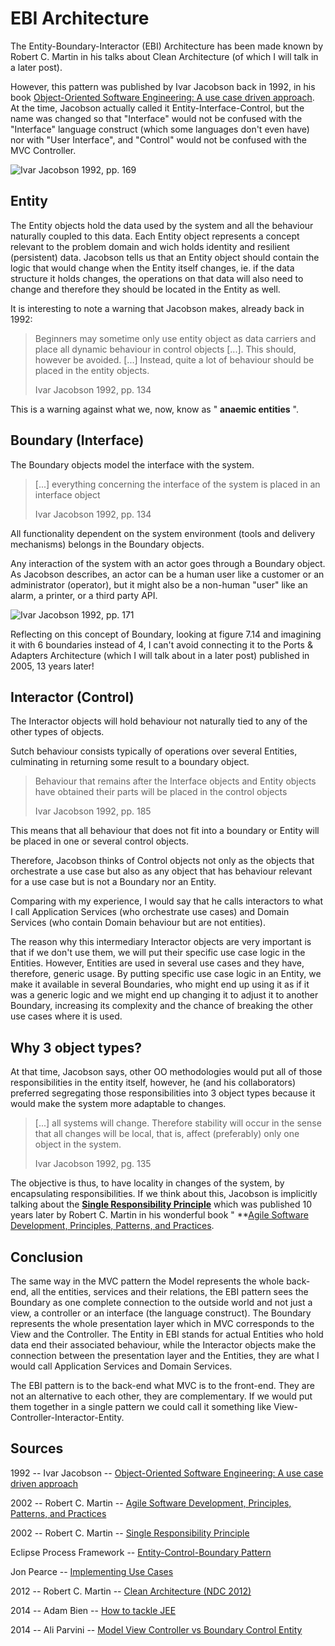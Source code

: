 # EBI Architecture

The Entity-Boundary-Interactor (EBI) Architecture has been made known by
Robert C. Martin in his talks about Clean Architecture (of which I will
talk in a later post).

However, this pattern was published by Ivar Jacobson back in 1992, in
his book [Object-Oriented Software Engineering: A use case driven
approach](https://www.amazon.com/Object-Oriented-Software-Engineering-Driven-Approach/dp/0201403471). At the time, Jacobson actually called it Entity-Interface-Control, but
the name was changed so that "Interface" would not be confused with the
"Interface" language construct (which some languages don't even have)
nor with "User Interface", and "Control" would not be confused with the
MVC Controller.

![Ivar Jacobson 1992, pp. 169](https://herbertograca.files.wordpress.com/2017/04/fig_7_12_entity_interface_control.jpg?w=1100)

## **Entity**

The Entity objects hold the data used by the system and all the
behaviour naturally coupled to this data. Each Entity object represents
a concept relevant to the problem domain and wich holds identity and
resilient (persistent) data. Jacobson tells us that an Entity object
should contain the logic that would change when the Entity itself
changes, ie. if the data structure it holds changes, the operations on
that data will also need to change and therefore they should be located
in the Entity as well.

It is interesting to note a warning that Jacobson makes, already back in
1992:

> Beginners may sometime only use entity object as data carriers and
> place all dynamic behaviour in control objects \[...\]. This should,
> however be avoided. \[...\] Instead, quite a lot of behaviour should
> be placed in the entity objects.
>
> Ivar Jacobson 1992, pp. 134

This is a warning against what we, now, know as " **anaemic entities**
".

## **Boundary** (Interface)

The Boundary objects model the interface with the system.

> \[...\] everything concerning the interface of the system is placed in
> an interface object
>
> Ivar Jacobson 1992, pp. 134

All functionality dependent on the system environment (tools and
delivery mechanisms) belongs in the Boundary objects.

Any interaction of the system with an actor goes through a Boundary
object. As Jacobson describes, an actor can be a human user like a
customer or an administrator (operator), but it might also be a
non-human "user" like an alarm, a printer, or a third party API.

![Ivar Jacobson 1992, pp. 171](https://herbertograca.files.wordpress.com/2017/04/fig_7_14_boundaries.jpg?w=575&h=476)

Reflecting on this concept of Boundary, looking at figure 7.14 and
imagining it with 6 boundaries instead of 4, I can't avoid connecting it
to the Ports & Adapters Architecture (which I will talk about in a later
post) published in 2005, 13 years later!

## **Interactor** (Control)

The Interactor objects will hold behaviour not naturally tied to any of
the other types of objects.

Sutch behaviour consists typically of operations over several Entities,
culminating in returning some result to a boundary object.

> Behaviour that remains after the Interface objects and Entity objects
> have obtained their parts will be placed in the control objects
>
> Ivar Jacobson 1992, pp. 185

This means that all behaviour that does not fit into a boundary or
Entity will be placed in one or several control objects.

Therefore, Jacobson thinks of Control objects not only as the objects
that orchestrate a use case but also as any object that has behaviour
relevant for a use case but is not a Boundary nor an Entity.

Comparing with my experience, I would say that he calls interactors to
what I call Application Services (who orchestrate use cases) and Domain
Services (who contain Domain behaviour but are not entities).

The reason why this intermediary Interactor objects are very important
is that if we don't use them, we will put their specific use case logic
in the Entities. However, Entities are used in several use cases and
they have, therefore, generic usage. By putting specific use case logic
in an Entity, we make it available in several Boundaries, who might end
up using it as if it was a generic logic and we might end up changing it
to adjust it to another Boundary, increasing its complexity and the
chance of breaking the other use cases where it is used.

## **Why 3 object types?**

At that time, Jacobson says, other OO methodologies would put all of
those responsibilities in the entity itself, however, he (and his
collaborators) preferred segregating those responsibilities into 3
object types because it would make the system more adaptable to changes.

> \[...\] all systems will change. Therefore stability will occur in the
> sense that all changes will be local, that is, affect (preferably)
> only one object in the system.
>
> Ivar Jacobson 1992, pg. 135

The objective is thus, to have locality in changes of the system, by
encapsulating responsibilities. If we think about this, Jacobson is
implicitly talking about the **[Single Responsibility
Principle](https://docs.google.com/open?id=0ByOwmqah_nuGNHEtcU5OekdDMkk)**
which was published 10 years later by Robert C. Martin in his wonderful
book " \*\*[Agile Software Development, Principles, Patterns, and
Practices](https://www.amazon.com/dp/0135974445/ref=wl_it_dp_o_pC_nS_ttl?_encoding=UTF8&colid=CG11VVP0H8Y8&coliid=I1P9T8D1QRUFMM "Agile Software Development, Principles, Patterns, and Practices").

## **Conclusion**

The same way in the MVC pattern the Model represents the whole back-end,
all the entities, services and their relations, the EBI pattern sees the
Boundary as one complete connection to the outside world and not just a
view, a controller or an interface (the language construct). The
Boundary represents the whole presentation layer which in MVC
corresponds to the View and the Controller. The Entity in EBI stands for
actual Entities who hold data end their associated behaviour, while the
Interactor objects make the connection between the presentation layer
and the Entities, they are what I would call Application Services and
Domain Services.

The EBI pattern is to the back-end what MVC is to the front-end. They
are not an alternative to each other, they are complementary. If we
would put them together in a single pattern we could call it something
like View-Controller-Interactor-Entity.

## **Sources**

1992 -- Ivar Jacobson -- [Object-Oriented Software Engineering: A use
case driven
approach](https://www.amazon.com/Object-Oriented-Software-Engineering-Driven-Approach/dp/0201403471)

2002 -- Robert C. Martin -- [Agile Software Development, Principles,
Patterns, and
Practices](https://www.amazon.com/dp/0135974445/ref=wl_it_dp_o_pC_nS_ttl?_encoding=UTF8&colid=CG11VVP0H8Y8&coliid=I1P9T8D1QRUFMM "Agile Software Development, Principles, Patterns, and Practices")

2002 -- Robert C. Martin -- [Single Responsibility
Principle](https://docs.google.com/open?id=0ByOwmqah_nuGNHEtcU5OekdDMkk)

Eclipse Process Framework -- [Entity-Control-Boundary
Pattern](http://epf.eclipse.org/wikis/openuppt/openup_basic/guidances/concepts/entity_control_boundary_pattern,_uF-QYEAhEdq_UJTvM1DM2Q.html)

Jon Pearce -- [Implementing Use
Cases](http://www.cs.sjsu.edu/~pearce/modules/patterns/enterprise/ecb/ecb.htm)

2012 -- Robert C. Martin -- [Clean Architecture (NDC 2012)](https://youtu.be/Nltqi7ODZTM)

2014 -- Adam Bien -- [How to tackle
JEE](https://www.youtube.com/watch?v=JWcoiXNoKxk&feature=youtu.be&t=15m14s)

2014 -- Ali Parvini -- [Model View Controller vs Boundary Control
Entity](http://stackoverflow.com/questions/26910974/model-view-controller-vs-boundary-control-entity)
